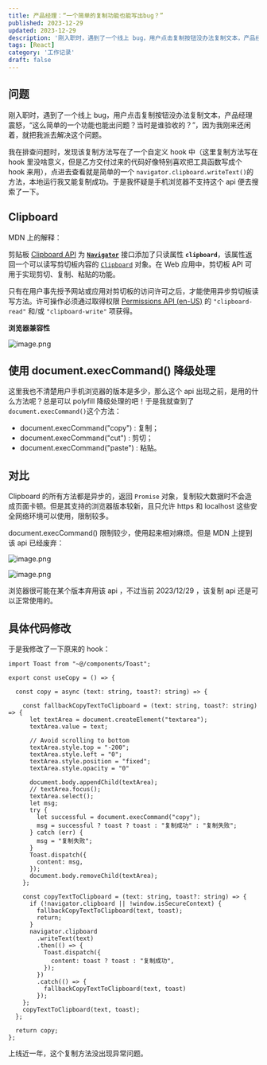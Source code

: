 ```yaml
---
title: 产品经理：“一个简单的复制功能也能写出bug？”
published: 2023-12-29
updated: 2023-12-29
description: '刚入职时，遇到了一个线上 bug，用户点击复制按钮没办法复制文本，产品经理震怒，“这么简单的一个功能也能出问题？当时是谁验收的？”，因为我刚来还闲着，就把我派去解决这个问题。'
tags: [React]
category: '工作记录'
draft: false 
---
```


## 问题

刚入职时，遇到了一个线上 bug，用户点击复制按钮没办法复制文本，产品经理震怒，“这么简单的一个功能也能出问题？当时是谁验收的？”，因为我刚来还闲着，就把我派去解决这个问题。

我在排查问题时，发现该复制方法写在了一个自定义 hook 中（这里复制方法写在 hook 里没啥意义，但是乙方交付过来的代码好像特别喜欢把工具函数写成个 hook 来用），点进去查看就是简单的一个 `navigator.clipboard.writeText()`的方法，本地运行我又能复制成功。于是我怀疑是手机浏览器不支持这个 api 便去搜索了一下。



## Clipboard

MDN 上的解释：

剪贴板 [Clipboard API](https://developer.mozilla.org/zh-CN/docs/Web/API/Clipboard_API) 为 **[`Navigator`](https://developer.mozilla.org/zh-CN/docs/Web/API/Navigator)** 接口添加了只读属性 **`clipboard`**，该属性返回一个可以读写剪切板内容的 [`Clipboard`](https://developer.mozilla.org/zh-CN/docs/Web/API/Clipboard) 对象。在 Web 应用中，剪切板 API 可用于实现剪切、复制、粘贴的功能。

只有在用户事先授予网站或应用对剪切板的访问许可之后，才能使用异步剪切板读写方法。许可操作必须通过取得权限 [Permissions API (en-US)](https://developer.mozilla.org/en-US/docs/Web/API/Permissions_API) 的 `"clipboard-read"` 和/或 `"clipboard-write"` 项获得。

**浏览器兼容性**


![image.png](https://p3-juejin.byteimg.com/tos-cn-i-k3u1fbpfcp/f38130c05a6d4653a0850944344aec00~tplv-k3u1fbpfcp-jj-mark:0:0:0:0:q75.image#?w=960&h=399&s=42147&e=png&b=fefefe)



## 使用 document.execCommand() 降级处理

这里我也不清楚用户手机浏览器的版本是多少，那么这个 api 出现之前，是用的什么方法呢？总是可以 polyfill 降级处理的吧！于是我就查到了`document.execCommand()`这个方法：

- document.execCommand("copy") : 复制；
- document.execCommand("cut") : 剪切；
- document.execCommand("paste") : 粘贴。



## 对比

Clipboard 的所有方法都是异步的，返回 `Promise` 对象，复制较大数据时不会造成页面卡顿。但是其支持的浏览器版本较新，且只允许 https 和 localhost 这些安全网络环境可以使用，限制较多。

document.execCommand() 限制较少，使用起来相对麻烦。但是 MDN 上提到该 api 已经废弃：


![image.png](https://p1-juejin.byteimg.com/tos-cn-i-k3u1fbpfcp/e86d3eca78b44fd5951c148ad08ed885~tplv-k3u1fbpfcp-jj-mark:0:0:0:0:q75.image#?w=969&h=235&s=62908&e=png&b=f9e4e9)


![image.png](https://p6-juejin.byteimg.com/tos-cn-i-k3u1fbpfcp/4e8f2f29ec984ac683d7ecf6aba39c88~tplv-k3u1fbpfcp-jj-mark:0:0:0:0:q75.image#?w=921&h=697&s=64659&e=png&b=fdfdfd)

浏览器很可能在某个版本弃用该 api ，不过当前 2023/12/29 ，该复制 api 还是可以正常使用的。



## 具体代码修改

于是我修改了一下原来的 hook：


```tsx
import Toast from "~@/components/Toast";

export const useCopy = () => { 
    
  const copy = async (text: string, toast?: string) => {
      
    const fallbackCopyTextToClipboard = (text: string, toast?: string) => {
      let textArea = document.createElement("textarea");
      textArea.value = text;

      // Avoid scrolling to bottom
      textArea.style.top = "-200";
      textArea.style.left = "0";
      textArea.style.position = "fixed";
      textArea.style.opacity = "0"

      document.body.appendChild(textArea);
      // textArea.focus();
      textArea.select();
      let msg;
      try {
        let successful = document.execCommand("copy");
        msg = successful ? toast ? toast : "复制成功" : "复制失败";
      } catch (err) {
        msg = "复制失败";
      }
      Toast.dispatch({
        content: msg,
      });
      document.body.removeChild(textArea);
    }; 
      
    const copyTextToClipboard = (text: string, toast?: string) => {
      if (!navigator.clipboard || !window.isSecureContext) {
        fallbackCopyTextToClipboard(text, toast);
        return;
      }
      navigator.clipboard
        .writeText(text)
        .then(() => {
          Toast.dispatch({
            content: toast ? toast : "复制成功",
          });
        })
        .catch(() => {
          fallbackCopyTextToClipboard(text, toast)
        });
    };
    copyTextToClipboard(text, toast);
  };

  return copy;
};
```

上线近一年，这个复制方法没出现异常问题。



